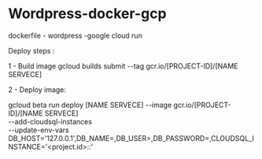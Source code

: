 # Wordpress-docker-gcp
dockerfile - wordpress -google cloud run


Deploy steps :

1 - Build image
gcloud builds submit --tag gcr.io/[PROJECT-ID]/[NAME SERVECE]


2 - Deploy image: 

gcloud beta run deploy [NAME SERVECE] --image gcr.io/[PROJECT-ID]/[NAME SERVECE] \
--add-cloudsql-instances <instance-name> \
--update-env-vars DB_HOST='127.0.0.1',DB_NAME=<dbname>,DB_USER=<dbuser>,DB_PASSWORD=<dbpass>,CLOUDSQL_INSTANCE='<project.id>:<region>:<instance-name>'



